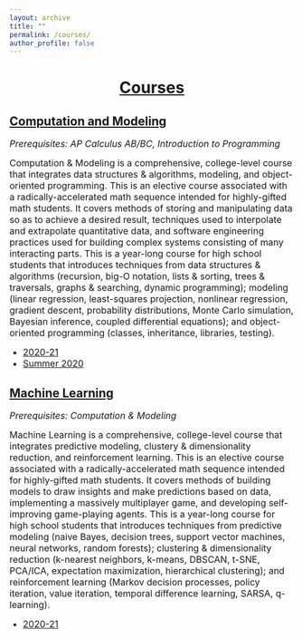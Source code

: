 ```yaml
---
layout: archive
title: ""
permalink: /courses/
author_profile: false
---
```


# [<center>Courses</center>](#top)


## [<div style="width:100%; max-width:800px; margin:auto">Computation and Modeling</div>](#computation-and-modeling)

<div style="width:100%; max-width:800px; margin:auto">  
    
<!--<br><b>Computation & Modeling</b>
<br>--><font size="3em"><i>Prerequisites: AP Calculus AB/BC, Introduction to Programming</i></font>
<p><font size="3em">
    Computation & Modeling is a comprehensive, college-level course that integrates data structures & algorithms, modeling, and object-oriented programming. This is an elective course associated with a radically-accelerated math sequence intended for highly-gifted math students. It covers methods of storing and manipulating data so as to achieve a desired result, techniques used to interpolate and extrapolate quantitative data, and software engineering practices used for building complex systems consisting of many interacting parts. This is a year-long course for high school students that introduces techniques from data structures & algorithms (recursion, big-O notation, lists & sorting, trees & traversals, graphs & searching, dynamic programming); modeling (linear regression, least-squares projection, nonlinear regression, gradient descent, probability distributions, Monte Carlo simulation, Bayesian inference, coupled differential equations); and object-oriented programming (classes, inheritance, libraries, testing).
    </font></p>

<font size="3em"><ul>
    <li><a class="body" target="_blank" href="https://eurisko-us.github.io/computation-and-modeling-2020-21">2020-21</a></li>
    <li><a class="body" target="_blank" href="https://eurisko-us.github.io/computation-and-modeling-2020-summer">Summer 2020</a></li>
</ul></font>

</div>

 
## [<div style="width:100%; max-width:800px; margin:auto">Machine Learning</div>](#machine-learning)

<div style="width:100%; max-width:800px; margin:auto">  

<!--<br><b>Machine Learning</b>
<br>--><font size="3em"><i>Prerequisites: Computation & Modeling</i></font>
<p><font size="3em">
    Machine Learning is a comprehensive, college-level course that integrates predictive modeling, clustery & dimensionality reduction, and reinforcement learning. This is an elective course associated with a radically-accelerated math sequence intended for highly-gifted math students. It covers methods of building models to draw insights and make predictions based on data, implementing a massively multiplayer game, and developing self-improving game-playing agents. This is a year-long course for high school students that introduces techniques from predictive modeling (naive Bayes, decision trees, support vector machines, neural networks, random forests); clustering & dimensionality reduction (k-nearest neighbors, k-means, DBSCAN, t-SNE, PCA/ICA, expectation maximization, hierarchical clustering); and reinforcement learning (Markov decision processes, policy iteration, value iteration, temporal difference learning, SARSA, q-learning).
    </font></p>

<font size="3em"><ul>
    <li><a class="body" target="_blank" href="https://eurisko-us.github.io/machine-learning-2020-21">2020-21</a></li>
</ul></font>

</div>
